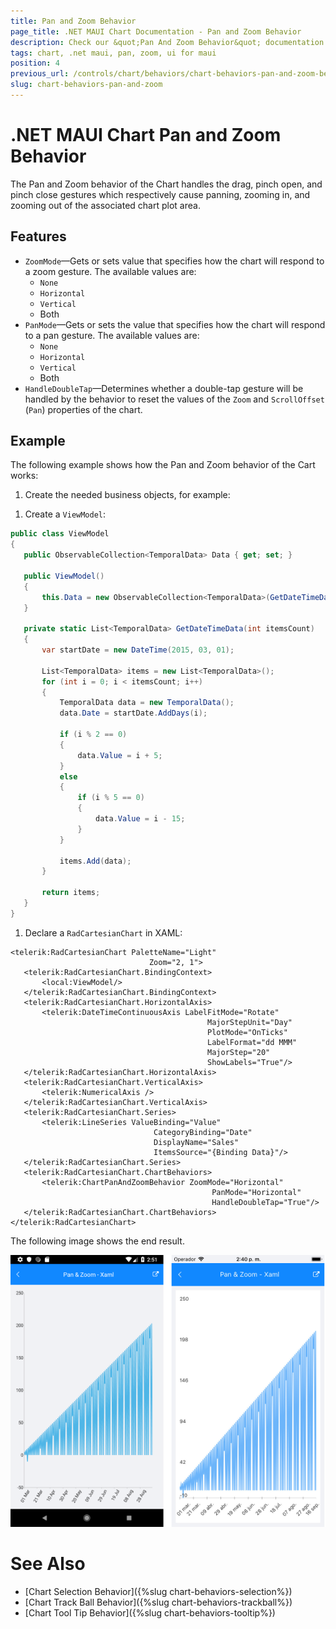 ```yaml
---
title: Pan and Zoom Behavior
page_title: .NET MAUI Chart Documentation - Pan and Zoom Behavior
description: Check our &quot;Pan And Zoom Behavior&quot; documentation article for Telerik Chart for .NET MAUI.
tags: chart, .net maui, pan, zoom, ui for maui
position: 4
previous_url: /controls/chart/behaviors/chart-behaviors-pan-and-zoom-behavior
slug: chart-behaviors-pan-and-zoom
---
```


# .NET MAUI Chart Pan and Zoom Behavior

The Pan and Zoom behavior of the Chart handles the drag, pinch open, and pinch close gestures which respectively cause panning, zooming in, and zooming out of the associated chart plot area.

## Features

- `ZoomMode`&mdash;Gets or sets value that specifies how the chart will respond to a zoom gesture. The available values are:
	- `None`
	- `Horizontal`
	- `Vertical`
	- Both
- `PanMode`&mdash;Gets or sets the value that specifies how the chart will respond to a pan gesture. The available values are:
	- `None`
	- `Horizontal`
	- `Vertical`
	- Both
- `HandleDoubleTap`&mdash;Determines whether a double-tap gesture will be handled by the behavior to reset the values of the `Zoom` and `ScrollOffset` (`Pan`) properties of the chart.

## Example

The following example shows how the Pan and Zoom behavior of the Cart works:

1. Create the needed business objects, for example:

 <snippet id='temporal-data-model' />


1. Create a `ViewModel`:

 ```C#
public class ViewModel
{
    public ObservableCollection<TemporalData> Data { get; set; }

    public ViewModel()
    {
        this.Data = new ObservableCollection<TemporalData>(GetDateTimeData(200));
    }

    private static List<TemporalData> GetDateTimeData(int itemsCount)
    {
        var startDate = new DateTime(2015, 03, 01);

        List<TemporalData> items = new List<TemporalData>();
        for (int i = 0; i < itemsCount; i++)
        {
            TemporalData data = new TemporalData();
            data.Date = startDate.AddDays(i);

            if (i % 2 == 0)
            {
                data.Value = i + 5;
            }
            else
            {
                if (i % 5 == 0)
                {
                    data.Value = i - 15;
                }
            }

            items.Add(data);
        }

        return items;
    }
}
 ```

1. Declare a `RadCartesianChart` in XAML:

 ```XAML
<telerik:RadCartesianChart PaletteName="Light"
                                Zoom="2, 1">
    <telerik:RadCartesianChart.BindingContext>
        <local:ViewModel/>
    </telerik:RadCartesianChart.BindingContext>
    <telerik:RadCartesianChart.HorizontalAxis>
        <telerik:DateTimeContinuousAxis LabelFitMode="Rotate"
                                             MajorStepUnit="Day"
                                             PlotMode="OnTicks"
                                             LabelFormat="dd MMM"
                                             MajorStep="20"
                                             ShowLabels="True"/>
    </telerik:RadCartesianChart.HorizontalAxis>
    <telerik:RadCartesianChart.VerticalAxis>
        <telerik:NumericalAxis />
    </telerik:RadCartesianChart.VerticalAxis>
    <telerik:RadCartesianChart.Series>
        <telerik:LineSeries ValueBinding="Value"
                                 CategoryBinding="Date"
                                 DisplayName="Sales"
                                 ItemsSource="{Binding Data}"/>
    </telerik:RadCartesianChart.Series>
    <telerik:RadCartesianChart.ChartBehaviors>
        <telerik:ChartPanAndZoomBehavior ZoomMode="Horizontal"
                                              PanMode="Horizontal"
                                              HandleDoubleTap="True"/>
    </telerik:RadCartesianChart.ChartBehaviors>
</telerik:RadCartesianChart>
 ```


The following image shows the end result.

![Chart Pan And Zoom Behavior](images/chart-behaviors-panandzoom.png "Chart Pan And Zoom Behavior")

# See Also

- [Chart Selection Behavior]({%slug chart-behaviors-selection%})
- [Chart Track Ball Behavior]({%slug chart-behaviors-trackball%})
- [Chart Tool Tip Behavior]({%slug chart-behaviors-tooltip%})
